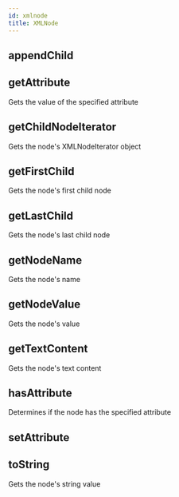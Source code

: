 ```yaml
---
id: xmlnode
title: XMLNode
---
```


## appendChild

## getAttribute
 Gets the value of the specified attribute
## getChildNodeIterator
 Gets the node's XMLNodeIterator object
## getFirstChild
 Gets the node's first child node
## getLastChild
 Gets the node's last child node
## getNodeName
 Gets the node's name
## getNodeValue
 Gets the node's value
## getTextContent
 Gets the node's text content
## hasAttribute
 Determines if the node has the specified attribute
## setAttribute
## toString
 Gets the node's string value
